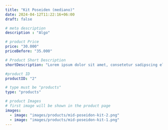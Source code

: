 ```yaml
---
title: "Kit Poseiden (mediano)"
date: 2024-04-12T11:22:16+06:00
draft: false

# meta description
description : "Algo"

# product Price
price: "30.000"
priceBefore: "35.000"

# Product Short Description
shortDescription: "Lorem ipsum dolor sit amet, consetetur sadipscing elitr, sed diam nonumy eirmod tempor invidunt ut"

#product ID
productID: "2"

# type must be "products"
type: "products"

# product Images
# first image will be shown in the product page
images:
  - image: "images/products/mid-poseidon-kit-2.png"
  - image: "images/products/mid-poseidon-kit-1.png"
---
```

